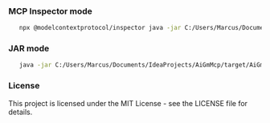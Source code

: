 
### MCP Inspector mode
```bash
   npx @modelcontextprotocol/inspector java -jar C:/Users/Marcus/Documents/IdeaProjects/AiGmMcp/target/AiGmMcp-0.0.1-SNAPSHOT.jar --spring.profiles.active=pack
```

### JAR mode
```bash
   java -jar C:/Users/Marcus/Documents/IdeaProjects/AiGmMcp/target/AiGmMcp-0.0.1-SNAPSHOT.jar --spring.profiles.active=pack
```

### License
This project is licensed under the MIT License - see the LICENSE file for details.